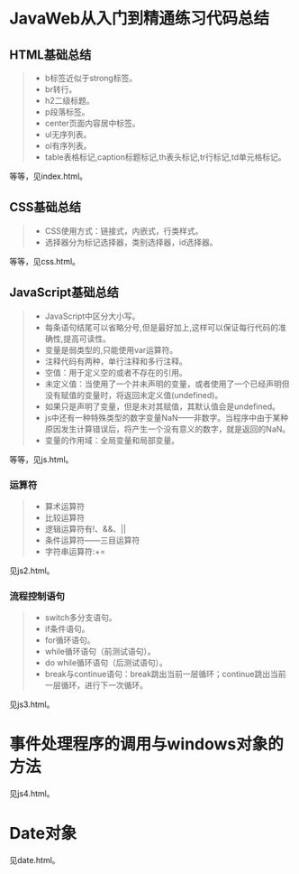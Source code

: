 # JavaWeb从入门到精通练习代码总结

## HTML基础总结

> * b标签近似于strong标签。
> *	br转行。
> *	h2二级标题。
> *	p段落标签。
> *	center页面内容居中标签。
> *	ul无序列表。
> *	ol有序列表。
> *	table表格标记,caption标题标记,th表头标记,tr行标记,td单元格标记。

等等，见index.html。

## CSS基础总结

> * CSS使用方式：链接式，内嵌式，行类样式。
> * 选择器分为标记选择器，类别选择器，id选择器。

等等，见css.html。

## JavaScript基础总结

> * JavaScript中区分大小写。
> * 每条语句结尾可以省略分号,但是最好加上,这样可以保证每行代码的准确性,提高可读性。
> * 变量是弱类型的,只能使用var运算符。
> * 注释代码有两种，单行注释和多行注释。
> * 空值：用于定义空的或者不存在的引用。
> * 未定义值：当使用了一个并未声明的变量，或者使用了一个已经声明但没有赋值的变量时，将返回未定义值(undefined)。
> * 如果只是声明了变量，但是未对其赋值，其默认值会是undefined。
> * js中还有一种特殊类型的数字变量NaN——非数字。当程序中由于某种原因发生计算错误后，将产生一个没有意义的数字，就是返回的NaN。
> * 变量的作用域：全局变量和局部变量。

等等，见js.html。

### 运算符
> * 算术运算符
> * 比较运算符
> * 逻辑运算符有!、&&、||
> * 条件运算符——三目运算符
> * 字符串运算符:+=

见js2.html。

### 流程控制语句

> * switch多分支语句。
> * if条件语句。
> * for循环语句。
> * while循环语句（前测试语句）。
> * do while循环语句（后测试语句）。
> * break与continue语句：break跳出当前一层循环；continue跳出当前一层循环，进行下一次循环。

见js3.html。

# 事件处理程序的调用与windows对象的方法

见js4.html。

# Date对象

见date.html。

